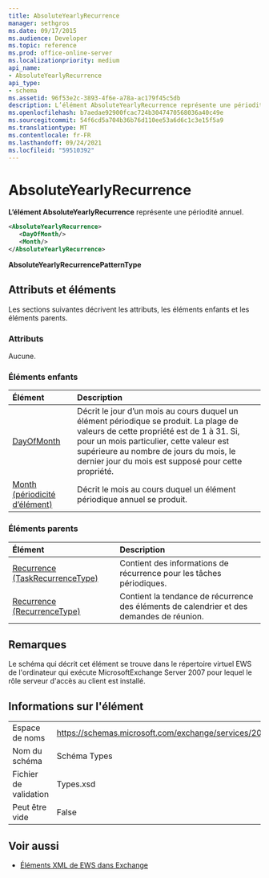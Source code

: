 ```yaml
---
title: AbsoluteYearlyRecurrence
manager: sethgros
ms.date: 09/17/2015
ms.audience: Developer
ms.topic: reference
ms.prod: office-online-server
ms.localizationpriority: medium
api_name:
- AbsoluteYearlyRecurrence
api_type:
- schema
ms.assetid: 96f53e2c-3893-4f6e-a78a-ac179f45c5db
description: L’élément AbsoluteYearlyRecurrence représente une périodité annuel.
ms.openlocfilehash: b7aedae92900fcac724b3047470568036a40c49e
ms.sourcegitcommit: 54f6cd5a704b36b76d110ee53a6d6c1c3e15f5a9
ms.translationtype: MT
ms.contentlocale: fr-FR
ms.lasthandoff: 09/24/2021
ms.locfileid: "59510392"
---
```

# <a name="absoluteyearlyrecurrence"></a>AbsoluteYearlyRecurrence

**L’élément AbsoluteYearlyRecurrence** représente une périodité annuel. 
  
```xml
<AbsoluteYearlyRecurrence>
   <DayOfMonth/>
   <Month/>
</AbsoluteYearlyRecurrence>
```

 **AbsoluteYearlyRecurrencePatternType**
## <a name="attributes-and-elements"></a>Attributs et éléments

Les sections suivantes décrivent les attributs, les éléments enfants et les éléments parents.
  
### <a name="attributes"></a>Attributs

Aucune.
  
### <a name="child-elements"></a>Éléments enfants

|**Élément**|**Description**|
|:-----|:-----|
|[DayOfMonth](dayofmonth.md) <br/> |Décrit le jour d’un mois au cours duquel un élément périodique se produit. La plage de valeurs de cette propriété est de 1 à 31. Si, pour un mois particulier, cette valeur est supérieure au nombre de jours du mois, le dernier jour du mois est supposé pour cette propriété.  <br/> |
|[Month (périodicité d’élément)](month-item-recurrence.md) <br/> |Décrit le mois au cours duquel un élément périodique annuel se produit.  <br/> |
   
### <a name="parent-elements"></a>Éléments parents

|**Élément**|**Description**|
|:-----|:-----|
|[Recurrence (TaskRecurrenceType)](recurrence-taskrecurrencetype.md) <br/> |Contient des informations de récurrence pour les tâches périodiques.  <br/> |
|[Recurrence (RecurrenceType)](recurrence-recurrencetype.md) <br/> |Contient la tendance de récurrence des éléments de calendrier et des demandes de réunion.  <br/> |
   
## <a name="remarks"></a>Remarques

Le schéma qui décrit cet élément se trouve dans le répertoire virtuel EWS de l'ordinateur qui exécute MicrosoftExchange Server 2007 pour lequel le rôle serveur d'accès au client est installé.
  
## <a name="element-information"></a>Informations sur l'élément

|||
|:-----|:-----|
|Espace de noms  <br/> |https://schemas.microsoft.com/exchange/services/2006/types  <br/> |
|Nom du schéma  <br/> |Schéma Types  <br/> |
|Fichier de validation  <br/> |Types.xsd  <br/> |
|Peut être vide  <br/> |False  <br/> |
   
## <a name="see-also"></a>Voir aussi

- [Éléments XML de EWS dans Exchange](ews-xml-elements-in-exchange.md)

